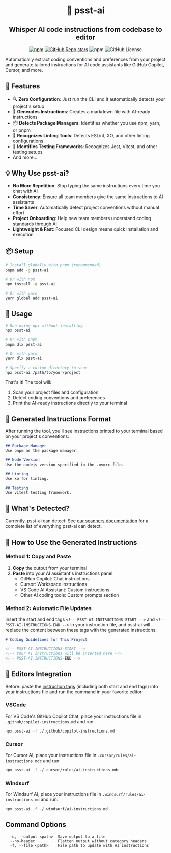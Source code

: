 <h1 align="center">🤫 psst-ai</h1>
<h2 align="center"> Whisper AI code instructions from codebase to editor</h2>

<div align="center">

[![npm](https://img.shields.io/npm/v/prisma-openapi)](https://www.npmjs.com/package/psst-ai)
[![GitHub Repo stars](https://img.shields.io/github/stars/nitzano/psst-ai?style=flat)](https://github.com/nitzano/psst-ai/stargazers)
![npm](https://img.shields.io/npm/dw/psst-ai)
![GitHub License](https://img.shields.io/github/license/nitzano/psst-ai)

</div>

Automatically extract coding conventions and preferences from your project and generate tailored instructions for AI code assistants like GitHub Copilot, Cursor, and more.

## 🌟 Features

- 🔍 **Zero Configuration**: Just run the CLI and it automatically detects your project's setup
- 📝 **Generates Instructions**: Creates a markdown file with AI-ready instructions
- 📦 **Detects Package Managers**: Identifies whether you use npm, yarn, or pnpm
- 🧹 **Recognizes Linting Tools**: Detects ESLint, XO, and other linting configurations
- 🧪 **Identifies Testing Frameworks**: Recognizes Jest, Vitest, and other testing setups
- And more...


## 💡 Why Use psst-ai?

- **No More Repetition**: Stop typing the same instructions every time you chat with AI
- **Consistency**: Ensure all team members give the same instructions to AI assistants
- **Time Saver**: Automatically detect project conventions without manual effort
- **Project Onboarding**: Help new team members understand coding standards through AI
- **Lightweight & Fast**: Focused CLI design means quick installation and execution

## 📦 Setup

```bash
# Install globally with pnpm (recommended)
pnpm add -g psst-ai

# Or with npm
npm install -g psst-ai

# Or with yarn
yarn global add psst-ai
```

## 🚀 Usage

```bash
# Run using npx without installing
npx psst-ai

# Or with pnpm
pnpm dlx psst-ai

# Or with yarn
yarn dlx psst-ai

# Specify a custom directory to scan
npx psst-ai /path/to/your/project

```

That's it! The tool will:
1. Scan your project files and configuration
2. Detect coding conventions and preferences 
3. Print the AI-ready instructions directly to your terminal

## 📄 Generated Instructions Format

After running the tool, you'll see instructions printed to your terminal based on your project's conventions:

```markdown
## Package Manager
Use pnpm as the package manager.

## Node Version
Use the nodejs version specified in the .nvmrc file.

## Linting
Use xo for linting.

## Testing
Use vitest testing framework.
```

## 🧩 What's Detected?

Currently, psst-ai can detect:
See [our scanners documentation](./docs/SCANNERS.md) for a complete list of everything psst-ai can detect.

## 🔧 How to Use the Generated Instructions



### Method 1: Copy and Paste
1. **Copy** the output from your terminal
2. **Paste** into your AI assistant's instructions panel:
   - GitHub Copilot: Chat instructions
   - Cursor: Workspace instructions
   - VS Code AI Assistant: Custom instructions
   - Other AI coding tools: Custom prompts section

### Method 2: Automatic File Updates

Insert the start and end tags `<!-- PSST-AI-INSTRUCTIONS-START -->` and `<!-- PSST-AI-INSTRUCTIONS-END -->` in your instruction file, and psst-ai will replace the content between these tags with the generated instructions.

```markdown
# Coding Guidelines for This Project

<!-- PSST-AI-INSTRUCTIONS-START -->
<!-- Your AI instructions will be inserted here -->
<!-- PSST-AI-INSTRUCTIONS-END -->
```

## 🧰 Editors Integration

Before: paste the [instruction tags](#method-2-automatic-file-updates) (including both start and end tags) into your instructions file and run the command in your favorite editor:


### VSCode
For VS Code's GitHub Copilot Chat, place your instructions file in `.github/copilot-instructions.md` and run:
```bash
npx psst-ai -f ./.github/copilot-instructions.md
```

### Cursor
For Cursor AI, place your instructions file in `.cursor/rules/ai-instructions.mdc` and run:
```bash
npx psst-ai -f ./.cursor/rules/ai-instructions.mdc
```

### Windsurf
For Windsurf AI, place your instructions file in `.windsurf/rules/ai-instructions.md` and run:
```bash
npx psst-ai -f ./.windsurf/ai-instructions.md
```

## Command Options

```
  -o, --output <path>  Save output to a file
  --no-header          Flatten output without category headers
  -f, --file <path>    File path to update with AI instructions
```

